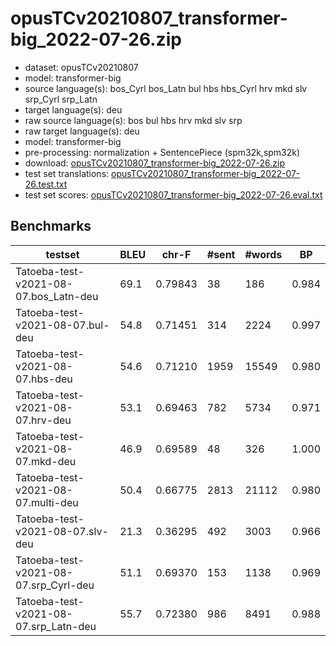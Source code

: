 # opusTCv20210807_transformer-big_2022-07-26.zip

* dataset: opusTCv20210807
* model: transformer-big
* source language(s): bos_Cyrl bos_Latn bul hbs hbs_Cyrl hrv mkd slv srp_Cyrl srp_Latn
* target language(s): deu
* raw source language(s): bos bul hbs hrv mkd slv srp
* raw target language(s): deu
* model: transformer-big
* pre-processing: normalization + SentencePiece (spm32k,spm32k)
* download: [opusTCv20210807_transformer-big_2022-07-26.zip](https://object.pouta.csc.fi/Tatoeba-MT-models/zls-deu/opusTCv20210807_transformer-big_2022-07-26.zip)
* test set translations: [opusTCv20210807_transformer-big_2022-07-26.test.txt](https://object.pouta.csc.fi/Tatoeba-MT-models/zls-deu/opusTCv20210807_transformer-big_2022-07-26.test.txt)
* test set scores: [opusTCv20210807_transformer-big_2022-07-26.eval.txt](https://object.pouta.csc.fi/Tatoeba-MT-models/zls-deu/opusTCv20210807_transformer-big_2022-07-26.eval.txt)

## Benchmarks

| testset | BLEU  | chr-F | #sent | #words | BP |
|---------|-------|-------|-------|--------|----|
| Tatoeba-test-v2021-08-07.bos_Latn-deu 	| 69.1 	| 0.79843 	| 38 	| 186 	| 0.984 |
| Tatoeba-test-v2021-08-07.bul-deu 	| 54.8 	| 0.71451 	| 314 	| 2224 	| 0.997 |
| Tatoeba-test-v2021-08-07.hbs-deu 	| 54.6 	| 0.71210 	| 1959 	| 15549 	| 0.980 |
| Tatoeba-test-v2021-08-07.hrv-deu 	| 53.1 	| 0.69463 	| 782 	| 5734 	| 0.971 |
| Tatoeba-test-v2021-08-07.mkd-deu 	| 46.9 	| 0.69589 	| 48 	| 326 	| 1.000 |
| Tatoeba-test-v2021-08-07.multi-deu 	| 50.4 	| 0.66775 	| 2813 	| 21112 	| 0.980 |
| Tatoeba-test-v2021-08-07.slv-deu 	| 21.3 	| 0.36295 	| 492 	| 3003 	| 0.966 |
| Tatoeba-test-v2021-08-07.srp_Cyrl-deu 	| 51.1 	| 0.69370 	| 153 	| 1138 	| 0.969 |
| Tatoeba-test-v2021-08-07.srp_Latn-deu 	| 55.7 	| 0.72380 	| 986 	| 8491 	| 0.988 |

